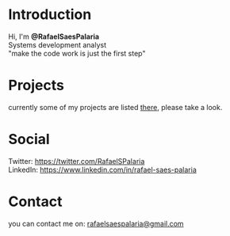# Introduction
Hi, I'm **@RafaelSaesPalaria**  
Systems development analyst  
"make the code work is just the first step"  
# Projects
currently some of my projects are listed [there](https://rafaelsaespalaria.github.io/portfolio/), please take a look.
# Social
Twitter: https://twitter.com/RafaelSPalaria  
LinkedIn: https://www.linkedin.com/in/rafael-saes-palaria  
# Contact
you can contact me on: rafaelsaespalaria@gmail.com
